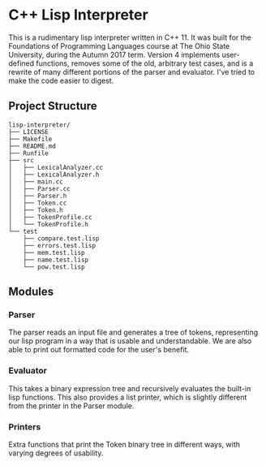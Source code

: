 # C++ Lisp Interpreter

This is a rudimentary lisp interpreter written in C++ 11. It was built for the
Foundations of Programming Languages course at The Ohio State University, during
the Autumn 2017 term. Version 4 implements user-defined functions, removes some
of the old, arbitrary test cases, and is a rewrite of many different portions of
the parser and evaluator. I've tried to make the code easier to digest.

## Project Structure

```
lisp-interpreter/
├── LICENSE
├── Makefile
├── README.md
├── Runfile
├── src
│   ├── LexicalAnalyzer.cc
│   ├── LexicalAnalyzer.h
│   ├── main.cc
│   ├── Parser.cc
│   ├── Parser.h
│   ├── Token.cc
│   ├── Token.h
│   ├── TokenProfile.cc
│   └── TokenProfile.h
└── test
    ├── compare.test.lisp
    ├── errors.test.lisp
    ├── mem.test.lisp
    ├── name.test.lisp
    └── pow.test.lisp
```

## Modules

### Parser

The parser reads an input file and generates a tree of tokens, representing
our lisp program in a way that is usable and understandable. We are also able
to print out formatted code for the user's benefit.

### Evaluator

This takes a binary expression tree and recursively evaluates the built-in lisp
functions. This also provides a list printer, which is slightly different from
the printer in the Parser module.

### Printers

Extra functions that print the Token binary tree in different ways, with
varying degrees of usability.